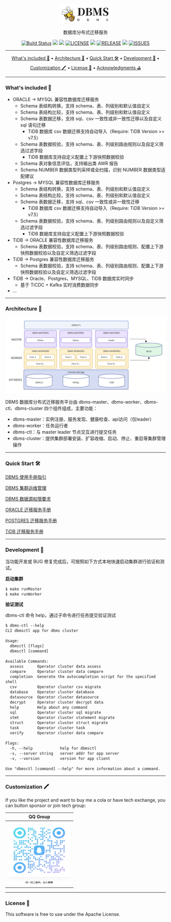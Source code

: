 <div align="center">
  <img src="./image/logo_1735310529337.png" height = "60"/>
</div>

<p align="center">
数据库分布式迁移服务
</p>

<div align="center">

  [![Build Status](https://img.shields.io/github/actions/workflow/status/wentaojin/dbms/release.yml)](https://github.com/wentaojin/dbms/actions)
  <img src="https://img.shields.io/badge/Language-Go-blue.svg"/>
  <img src="https://goreportcard.com/badge/github.com/wentaojin/dbms"/>
  [![LICENSE](https://img.shields.io/github/license/wentaojin/dbms)](https://github.com/wentaojin/dbms/blob/main/LICENSE)
  <img src="https://img.shields.io/github/release-date/wentaojin/dbms.svg"/>
  [![RELEASE](https://img.shields.io/github/tag/wentaojin/dbms.svg?label=release)](https://github.com/wentaojin/dbms/releases)
  <img src="https://img.shields.io/github/downloads/wentaojin/dbms/total">
  [![ISSUES](https://img.shields.io/github/issues/wentaojin/dbms)](https://github.com/wentaojin/dbms/issues) 
</div>

-------
<p align="center">
    <a href="#whats-included-">What's included 🚀</a> &bull;
    <a href="#architecture-">Architecture 🌈</a> &bull;
    <a href="#quick-start-">Quick Start 🛠️</a> &bull;
    <a href="#development-">Development 🧬</a> &bull;
    <a href="#customization-">Customization 🖍️</a> &bull;
    <a href="#license-">License 📓</a> &bull;
    <a href="#acknowledgments-">Acknowledgments ⛳</a>
</p>

-------
### What's included 🚀

- ORACLE -> MYSQL 兼容性数据库迁移服务
  - Schema 表结构转换，支持 schema、表、列级别和默认值自定义
  - Schema 表结构比较，支持 schema、表、列级别和默认值自定义
  - Schema 表数据迁移，支持 sql、csv 一致性或非一致性迁移以及自定义 sql 语句迁移
    - TiDB 数据库 csv 数据迁移支持自动导入（Require: TiDB Version >= v7.5）
  - Schema 表数据校验，支持 schema、表、列级别路由规则以及自定义筛选过滤字段
    - TiDB 数据库支持自定义配置上下游快照数据校验
  - Schema 表对象信息评估，支持输出类 AWR 报告
  - Schema NUMBER 数据类型列采样或全扫描，识别 NUMBER 数据类型适配建议
- Postgres -> MYSQL 兼容性数据库迁移服务
  - Schema 表结构转换，支持 schema、表、列级别和默认值自定义
  - Schema 表结构比较，支持 schema、表、列级别和默认值自定义
  - Schema 表数据迁移，支持 sql、csv 一致性或非一致性迁移
      - TiDB 数据库 csv 数据迁移支持自动导入（Require: TiDB Version >= v7.5）
  - Schema 表数据校验，支持 schema、表、列级别路由规则以及自定义筛选过滤字段
    - TiDB 数据库支持自定义配置上下游快照数据校验
- TiDB -> ORACLE 兼容性数据库迁移服务
  - Schema 表数据校验，支持 schema、表、列级别路由规则、配置上下游快照数据校验以及自定义筛选过滤字段
- TiDB -> Postgres 兼容性数据库迁移服务
  - Schema 表数据校验，支持 schema、表、列级别路由规则、配置上下游快照数据校验以及自定义筛选过滤字段
- TiDB -> Oracle、Postgres、MYSQL、TiDB 数据库实时同步
  - 基于 TiCDC + Kafka 实时消费数据同步
- ...

------
### Architecture 🌈

![DBMS ARCH](./image/dbms-arch.png)

DBMS 数据库分布式迁移服务平台由 dbms-master、dbms-worker、dbms-ctl、dbms-cluster 四个组件组成，主要功能：
- dbms-master：实例注册、服务发现、健康检查、api访问（仅leader）
- dbms-worker：任务运行者
- dbms-ctl：与 master leader 节点交互进行提交任务
- dbms-cluster：提供集群部署安装、扩容收缩、启动、停止、重启等集群管理操作

------
### Quick Start 🛠️

[DBMS 使用手册指引](doc/quick_start.md)

[DBMS 集群运维管理](doc/dbms_operation.md)

[DBMS 数据源权限要求](doc/dbms_permissions.md)

[ORACLE 迁移服务手册](doc/oracle_migrate_manual.md)

[POSTGRES 迁移服务手册](doc/postgres_migrate_manual.md)

[TiDB 迁移服务手册](doc/tidb_migrate_manual.md)

-------
### Development 🧬
当功能开发或 BUG 修复完成后，可按照如下方式本地快速启动集群进行验证和测试。

**启动集群**
```shell
$ make runMaster
$ make runWorker
```
**验证测试**

dbms-ctl 命令 help，通过子命令进行任务提交验证测试
```shell
$ dbms-ctl --help
CLI dbmsctl app for dbms cluster

Usage:
  dbmsctl [flags]
  dbmsctl [command]

Available Commands:
  assess      Operator cluster data assess
  compare     Operator cluster data compare
  completion  Generate the autocompletion script for the specified shell
  csv         Operator cluster csv migrate
  database    Operator cluster database
  datasource  Operator cluster datasource
  decrypt     Operator cluster decrypt data
  help        Help about any command
  sql         Operator cluster sql migrate
  stmt        Operator cluster statement migrate
  struct      Operator cluster struct migrate
  task        Operator cluster task
  verify      Operator cluster data compare

Flags:
  -h, --help            help for dbmsctl
  -s, --server string   server addr for app server
  -v, --version         version for app client

Use "dbmsctl [command] --help" for more information about a command.
```

-------
### Customization 🖍️
If you like the project and want to buy me a cola or have tech exchange, you can button sponsor or join tech group:

| QQ Group                                      |
|-----------------------------------------------|
| <img src="image/tech-exchange.jpg" height="200" width="200"/> |


-------
### License 📓

This software is free to use under the Apache License.
